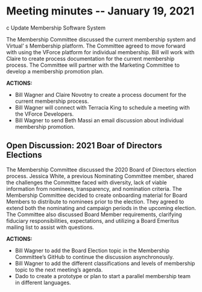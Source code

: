 # Meeting minutes -- January 19, 2021

c Update Membership Software System

The Membership Committee discussed the current membership system and Virtual’ s Membership platform. The Committee agreed to move forward with using the VForce platform for individual membership. Bill will work with Claire to create process documentation for the current membership process. The Committee will partner with the Marketing Committee to develop a membership promotion plan. 

**ACTIONS:**

- Bill Wagner and Claire Novotny to create a process document for the current membership process.
- Bill Wagner will connect with Terracia King to schedule a meeting with the VForce Developers.
- Bill Wagner to send Beth Massi an email discussion about individual membership promotion.

## Open Discussion: 2021 Boar of Directors Elections

The Membership Committee discussed the 2020 Board of Directors election process. Jessica White, a previous Nominating Committee member, shared the challenges the Committee faced with diversity, lack of viable information from nominees, transparency, and nomination criteria. The Membership Committee decided to create onboarding material for Board Members to distribute to nominees prior to the election. They agreed to extend both the nominating and campaign periods in the upcoming election. The Committee also discussed Board Member requirements, clarifying fiduciary responsibilities, expectations, and utilizing a Board Emeritus mailing list to assist with questions.

**ACTIONS:**

- Bill Wagner to add the Board Election topic in the Membership Committee’s GitHub to continue the discussion asynchronously.
- Bill Wagner to add the different classifications and levels of membership topic to the next meeting’s agenda.
- Dado to create a prototype or plan to start a parallel membership team in different languages.
